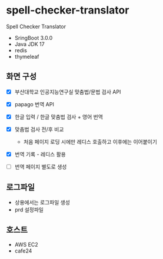 # spell-checker-translator

Spell Checker Translator

- SringBoot 3.0.0
- Java JDK 17
- redis
- thymeleaf

## 화면 구성

- [x] 부산대학교 인공지능연구실 맞춤법/문법 검사 API
- [x] papago 번역 API

- [x] 한글 입력 / 한글 맞춤법 검사 + 영어 번역
- [x] 맞춤법 검사 전/후 비교
  - 처음 페이지 로딩 시에만 레디스 호출하고 이후에는 이어붙이기
- [x] 번역 기록 - 레디스 활용
- [ ] 번역 페이지 별도로 생성

## 로그파일
- 상용에서는 로그파일 생성
- prd 설정파일

## 호스트
- AWS EC2
- cafe24
